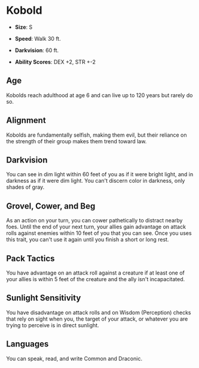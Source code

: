 # Kobold


- **Size**: S

- **Speed**: Walk 30 ft.

- **Darkvision**: 60 ft.

- **Ability Scores**: DEX +2, STR +-2

## Age
Kobolds reach adulthood at age 6 and can live up to 120 years but rarely do so.

## Alignment
Kobolds are fundamentally selfish, making them evil, but their reliance on the strength of their group makes them trend toward law.

## Darkvision
You can see in dim light within 60 feet of you as if it were bright light, and in darkness as if it were dim light. You can't discern color in darkness, only shades of gray.

## Grovel, Cower, and Beg
As an action on your turn, you can cower pathetically to distract nearby foes. Until the end of your next turn, your allies gain advantage on attack rolls against enemies within 10 feet of you that you can see. Once you uses this trait, you can't use it again until you finish a short or long rest.

## Pack Tactics
You have advantage on an attack roll against a creature if at least one of your allies is within 5 feet of the creature and the ally isn't incapacitated.

## Sunlight Sensitivity
You have disadvantage on attack rolls and on Wisdom (Perception) checks that rely on sight when you, the target of your attack, or whatever you are trying to perceive is in direct sunlight.

## Languages
You can speak, read, and write Common and Draconic.